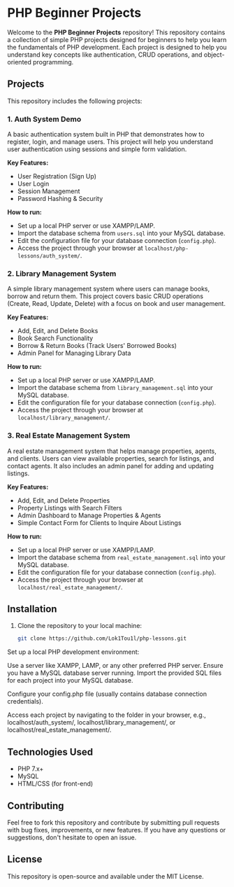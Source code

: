 # PHP Beginner Projects

Welcome to the **PHP Beginner Projects** repository! This repository contains a collection of simple PHP projects designed for beginners to help you learn the fundamentals of PHP development. Each project is designed to help you understand key concepts like authentication, CRUD operations, and object-oriented programming.

## Projects

This repository includes the following projects:

### 1. **Auth System Demo**
   A basic authentication system built in PHP that demonstrates how to register, login, and manage users. This project will help you understand user authentication using sessions and simple form validation.

   **Key Features:**
   - User Registration (Sign Up)
   - User Login
   - Session Management
   - Password Hashing & Security

   **How to run:**
   - Set up a local PHP server or use XAMPP/LAMP.
   - Import the database schema from `users.sql` into your MySQL database.
   - Edit the configuration file for your database connection (`config.php`).
   - Access the project through your browser at `localhost/php-lessons/auth_system/`.

### 2. **Library Management System**
   A simple library management system where users can manage books, borrow and return them. This project covers basic CRUD operations (Create, Read, Update, Delete) with a focus on book and user management.

   **Key Features:**
   - Add, Edit, and Delete Books
   - Book Search Functionality
   - Borrow & Return Books (Track Users' Borrowed Books)
   - Admin Panel for Managing Library Data

   **How to run:**
   - Set up a local PHP server or use XAMPP/LAMP.
   - Import the database schema from `library_management.sql` into your MySQL database.
   - Edit the configuration file for your database connection (`config.php`).
   - Access the project through your browser at `localhost/library_management/`.

### 3. **Real Estate Management System**
   A real estate management system that helps manage properties, agents, and clients. Users can view available properties, search for listings, and contact agents. It also includes an admin panel for adding and updating listings.

   **Key Features:**
   - Add, Edit, and Delete Properties
   - Property Listings with Search Filters
   - Admin Dashboard to Manage Properties & Agents
   - Simple Contact Form for Clients to Inquire About Listings

   **How to run:**
   - Set up a local PHP server or use XAMPP/LAMP.
   - Import the database schema from `real_estate_management.sql` into your MySQL database.
   - Edit the configuration file for your database connection (`config.php`).
   - Access the project through your browser at `localhost/real_estate_management/`.

## Installation

1. Clone the repository to your local machine:
   ```bash
   git clone https://github.com/Lok1Tou1l/php-lessons.git
Set up a local PHP development environment:

Use a server like XAMPP, LAMP, or any other preferred PHP server.
Ensure you have a MySQL database server running.
Import the provided SQL files for each project into your MySQL database.

Configure your config.php file (usually contains database connection credentials).

Access each project by navigating to the folder in your browser, e.g., localhost/auth_system/, localhost/library_management/, or localhost/real_estate_management/.

## Technologies Used
- PHP 7.x+
- MySQL
- HTML/CSS (for front-end)

## Contributing
Feel free to fork this repository and contribute by submitting pull requests with bug fixes, improvements, or new features. If you have any questions or suggestions, don't hesitate to open an issue.

## License
This repository is open-source and available under the MIT License.
